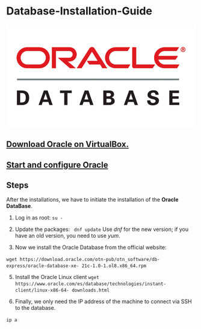 # Database-Installation-Guide
![portada](/img/portada.png)
## [Download Oracle on VirtualBox.](Descargarmos.md)
## [Start and configure Oracle](configuracion.md) 
## Steps
After the installations, we have to initiate the installation of the **Oracle DataBase**.
1. Log in as root:
 ` su - `
2. Update the packages:
` dnf update`
Use *dnf* for the new version; if you have an old version, you need to use *yum*.

4. Now we install the Oracle Database from the official website:
   
` wget https://download.oracle.com/otn-pub/otn_software/db-express/oracle-database-xe- 21c-1.0-1.ol8.x86_64.rpm `

5. Install the Oracle Linux client
` wget https://www.oracle.com/es/database/technologies/instant-client/linux-x86-64-
downloads.html `

6. Finally, we only need the IP address of the machine to connect via SSH to the database.

`ip a`
